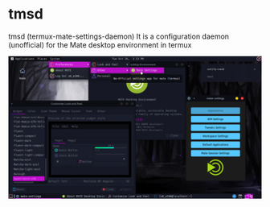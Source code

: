 # tmsd
tmsd (termux-mate-settings-daemon) It is a configuration daemon (unofficial) for the Mate desktop environment in termux

![preview](./showcase.png)
